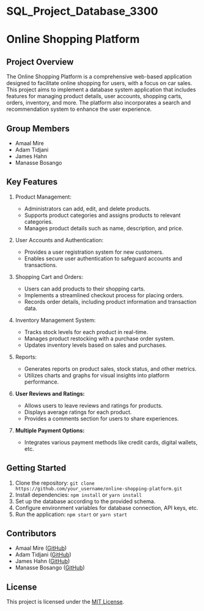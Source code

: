 # SQL_Project_Database_3300
 
# Online Shopping Platform

## Project Overview
The Online Shopping Platform is a comprehensive web-based application designed to facilitate online shopping for users, with a focus on car sales. This project aims to implement a database system application that includes features for managing product details, user accounts, shopping carts, orders, inventory, and more. The platform also incorporates a search and recommendation system to enhance the user experience.

## Group Members
- Amaal Mire
- Adam Tidjani
- James Hahn
- Manasse Bosango

## Key Features
1. Product Management:
   - Administrators can add, edit, and delete products.
   - Supports product categories and assigns products to relevant categories.
   - Manages product details such as name, description, and price.

2. User Accounts and Authentication:
   - Provides a user registration system for new customers.
   - Enables secure user authentication to safeguard accounts and transactions.

3. Shopping Cart and Orders:
   - Users can add products to their shopping carts.
   - Implements a streamlined checkout process for placing orders.
   - Records order details, including product information and transaction data.

4. Inventory Management System:
   - Tracks stock levels for each product in real-time.
   - Manages product restocking with a purchase order system.
   - Updates inventory levels based on sales and purchases.

5. Reports:
   - Generates reports on product sales, stock status, and other metrics.
   - Utilizes charts and graphs for visual insights into platform performance.

6. **User Reviews and Ratings:**
   - Allows users to leave reviews and ratings for products.
   - Displays average ratings for each product.
   - Provides a comments section for users to share experiences.

7. **Multiple Payment Options:**
   - Integrates various payment methods like credit cards, digital wallets, etc.

## Getting Started
1. Clone the repository: `git clone https://github.com/your_username/online-shopping-platform.git`
2. Install dependencies: `npm install` or `yarn install`
3. Set up the database according to the provided schema.
4. Configure environment variables for database connection, API keys, etc.
5. Run the application: `npm start` or `yarn start`

## Contributors
- Amaal Mire ([GitHub](https://github.com/amaalM))
- Adam Tidjani ([GitHub]([https://github.com/adamtidjani](https://github.com/AdamTij)))
- James Hahn ([GitHub](https://github.com/jameshahn-dev))
- Manasse Bosango ([GitHub](https://github.com/manasseb))

## License
This project is licensed under the [MIT License](LICENSE).
